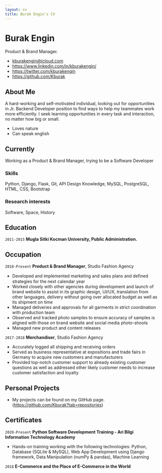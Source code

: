 ```yaml
---
layout: cv
title: Burak Engin's CV
---
```

# Burak Engin
Product & Brand Manager.

- kburakengin@icloud.com
- https://www.linkedin.com/in/kburakengin/
- https://twitter.com/kburakengin
- https://github.com/Kburak

## About Me
A hard-working and self-motivated individual, looking out for opportunities in Jr. Backend Developer position to find ways to help my teammates work more efficiently. I seek learning opportunities in every task and interaction, no matter how big or small.

- Loves nature
- Can speak english

## Currently

Working as a Product & Brand Manager, trying to be a Software Developer

### Skills

Python, Django, Flask, Git, API Design Knowledge, MySQL, PostgreSQL, HTML, CSS, Bootstrap


### Research interests

Software, Space, History


## Education

`2011-2015`
__Mugla Sitki Kocman University, Public Administration.__


## Occupation

`2018-Present`
__Product & Brand Manager__, Studio Fashion Agency

- Developed and implemented marketing and sales plans and deﬁned strategies for the next calendar year
- Worked closely with other agencies during development and launch of brand website to assist in its graphic design,
  UI/UX, translation from other languages, delivery without going over allocated budget as well as its shipment on time
- Managed deliveries and approvals for all garments in strict coordination with production team
- Observed and tracked photo samples to ensure accuracy of samples is aligned with those on brand website and social media photo-shoots
- Managed new product and content releases


`2017-2018`
__Merchandiser__, Studio Fashion Agency

- Accurately logged all shipping and receiving orders
- Served as business representative at expositions and trade fairs in Germany to acquire new customers and manufacturers
- Provided top-notch customer support to already existing customer questions as well as addressed other likely customer needs to increase customer satisfaction and loyalty

## Personal Projects
- My projects can be found on my GitHub page. (https://github.com/Kburak?tab=repositories)

## Certificates

`2020-Present`
__Python Software Development Training - Ari Bilgi Information Technology Academy__
- Hands-on training working with the following technologies: Python, Database (SQLite & MySQL),
  Web App Development using Django framework, Data Manipulation (numPy & pandas), Machine Learning

`2018`
__E-Commerce and the Place of E-Commerce in the World__
